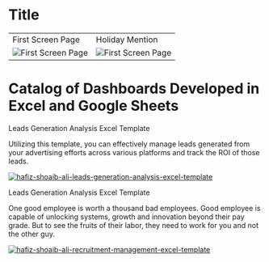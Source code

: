 # Title

<table>
  <tr>
    <td>First Screen Page</td>
    <td>Holiday Mention</td>
  </tr>
  <tr>
    <td valign="top"><img src="https://github.com/user-attachments/assets/26b8e8c3-9f45-45f2-81a6-cce53d409d51" alt="First Screen Page"></td>
    <td valign="top"><img src="https://github.com/user-attachments/assets/73f2e34d-74a5-465c-80f5-5864eac4dab7" alt="First Screen Page"></td>
  </tr>
</table>





<h1> Catalog of Dashboards Developed in Excel and Google Sheets </h1>


</p> Leads Generation Analysis Excel Template </p>

Utilizing this template, you can effectively manage leads generated from your advertising efforts across various platforms and track the ROI of those leads.

[![hafiz-shoaib-ali-leads-generation-analysis-excel-template](https://github.com/user-attachments/assets/26b8e8c3-9f45-45f2-81a6-cce53d409d51)](https://www.templarket.com/collections/newly-published/products/leads-generation-analysis-excel-template)


</p> Leads Generation Analysis Excel Template </p>

One good employee is worth a thousand bad employees. Good employee is capable of unlocking systems, growth and innovation beyond their pay grade. But to see the fruits of their labor, they need to work for you and not the other guy.

[![hafiz-shoaib-ali-recruitment-management-excel-template](https://github.com/user-attachments/assets/73f2e34d-74a5-465c-80f5-5864eac4dab7)](https://www.templarket.com/products/recruitment-management-excel-template)



